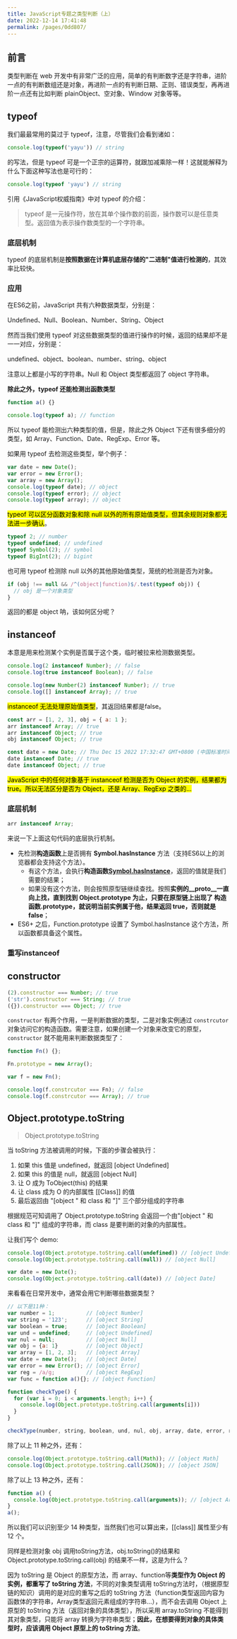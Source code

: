```yaml
---
title: JavaScript专题之类型判断（上）
date: 2022-12-14 17:41:48
permalink: /pages/0dd807/
---
```



## 前言

类型判断在 web 开发中有非常广泛的应用，简单的有判断数字还是字符串，进阶一点的有判断数组还是对象，再进阶一点的有判断日期、正则、错误类型，再再进阶一点还有比如判断 plainObject、空对象、Window 对象等等。

## typeof

我们最最常用的莫过于 typeof，注意，尽管我们会看到诸如：

```js
console.log(typeof('yayu')) // string
```

的写法，但是 typeof 可是一个正宗的运算符，就跟加减乘除一样！这就能解释为什么下面这种写法也是可行的：

```js
console.log(typeof 'yayu') // string
```

引用《JavaScript权威指南》中对 typeof 的介绍：

> typeof 是一元操作符，放在其单个操作数的前面，操作数可以是任意类型。返回值为表示操作数类型的一个字符串。

### 底层机制

typeof 的底层机制是**按照数据在计算机底层存储的"二进制"值进行检测的**，其效率比较快。

### 应用

在ES6之前，JavaScript 共有六种数据类型，分别是：

Undefined、Null、Boolean、Number、String、Object

然而当我们使用 typeof 对这些数据类型的值进行操作的时候，返回的结果却不是一一对应，分别是：

undefined、object、boolean、number、string、object

注意以上都是小写的字符串。Null 和 Object 类型都返回了 object 字符串。

**除此之外，typeof 还能检测出函数类型**

```js
function a() {}

console.log(typeof a); // function
```

所以 typeof 能检测出六种类型的值，但是，除此之外 Object 下还有很多细分的类型，如 Array、Function、Date、RegExp、Error 等。

如果用 typeof 去检测这些类型，举个例子：

```js
var date = new Date();
var error = new Error();
var array = new Array();
console.log(typeof date); // object
console.log(typeof error); // object
console.log(typeof array); // object
```

<mark>typeof 可以区分函数对象和除 null 以外的所有原始值类型，但其余规则对象都无法进一步确认</mark>。

```js
typeof 2; // number
typeof undefined; // undefined
typeof Symbol(2); // symbol
typeof BigInt(2); // bigint
```

也可用 typeof 检测除 null 以外的其他原始值类型，笼统的检测是否为对象。

```js
if (obj !== null && /^(object|function)$/.test(typeof obj)) {
  // obj 是一个对象类型
}
```

返回的都是 object 呐，该如何区分呢？

## instanceof

本意是用来检测某个实例是否属于这个类，临时被拉来检测数据类型。

```js
console.log(2 instanceof Number); // false
console.log(true instanceof Boolean); // false

console.log(new Number(2) instanceof Number); // true
console.log([] instanceof Array); // true
```

<mark>instanceof 无法处理原始值类型</mark>，其返回结果都是false。

```js
const arr = [1, 2, 3], obj = { a: 1 };
arr instanceof Array; // true
arr instanceof Object; // true
obj instanceof Object; // true

const date = new Date; // Thu Dec 15 2022 17:32:47 GMT+0800 (中国标准时间)
date instanceof Date; // true
date instanceof Object; // true
```

<mark>JavaScript 中的任何对象基于 instanceof 检测是否为 Object 的实例，结果都为 true。所以无法区分是否为 Object，还是 Array、RegExp 之类的...<mark>

### 底层机制

```js
arr instanceof Array;
```

来说一下上面这句代码的底层执行机制。

- 先检测**构造函数**上是否拥有 **Symbol.hasInstance** 方法（支持ES6以上的浏览器都会支持这个方法）。
  - 有这个方法，会执行**构造函数[Symbol.hasInstance](实例)**，返回的值就是我们需要的结果；
  - 如果没有这个方法，则会按照原型链继续查找。按照**实例的__proto__一直向上找，直到找到 Object.prototype 为止，只要在原型链上出现了 构造函数.prototype，就说明当前实例属于他，结果返回 true，否则就是 false**；
- ES6+ 之后，Function.prototype 设置了 Symbol.hasInstance 这个方法，所以函数都具备这个属性。

### 重写instanceof


## constructor

```js
(2).constructor === Number; // true
('str').constructor === String; // true
({}).constructor === Object; // true
```

`constructor` 有两个作用，一是判断数据的类型，二是对象实例通过 `constrcutor` 对象访问它的构造函数。需要注意，如果创建一个对象来改变它的原型，`constructor` 就不能用来判断数据类型了：

```js
function Fn() {};

Fn.prototype = new Array();

var f = new Fn();

console.log(f.constrcutor === Fn); // false
console.log(f.constrcutor === Array); // true
```

## Object.prototype.toString

> Object.prototype.toString 

当 toString 方法被调用的时候，下面的步骤会被执行：

1. 如果 this 值是 undefined，就返回 [object Undefined]
2. 如果 this 的值是 null，就返回 [object Null]
3. 让 O 成为 ToObject(this) 的结果
3. 让 class 成为 O 的内部属性 [[Class]] 的值
4. 最后返回由 "[object " 和 class 和 "]" 三个部分组成的字符串

根据规范可知调用了 Object.prototype.toString 会返回一个由"[object " 和 class 和 "]" 组成的字符串，而 class 是要判断的对象的内部属性。

让我们写个 demo:

```js
console.log(Object.prototype.toString.call(undefined)) // [object Undefined]
console.log(Object.prototype.toString.call(null)) // [object Null]

var date = new Date();
console.log(Object.prototype.toString.call(date)) // [object Date]
```

来看看在日常开发中，通常会用它判断哪些数据类型？

```js
// 以下是11种：
var number = 1;          // [object Number]
var string = '123';      // [object String]
var boolean = true;      // [object Boolean]
var und = undefined;     // [object Undefined]
var nul = null;          // [object Null]
var obj = {a: 1}         // [object Object]
var array = [1, 2, 3];   // [object Array]
var date = new Date();   // [object Date]
var error = new Error(); // [object Error]
var reg = /a/g;          // [object RegExp]
var func = function a(){}; // [object Function]

function checkType() {
  for (var i = 0; i < arguments.length; i++) {
    console.log(Object.prototype.toString.call(arguments[i]))
  }
}

checkType(number, string, boolean, und, nul, obj, array, date, error, reg, func)
```

除了以上 11 种之外，还有：

```js
console.log(Object.prototype.toString.call(Math)); // [object Math]
console.log(Object.prototype.toString.call(JSON)); // [object JSON]
```

除了以上 13 种之外，还有：

```js
function a() {
  console.log(Object.prototype.toString.call(arguments)); // [object Arguments]
}
a();
```

所以我们可以识别至少 14 种类型，当然我们也可以算出来，[[class]] 属性至少有 12 个。

同样是检测对象 obj 调用toString方法，obj.toString()的结果和 Object.prototype.toString.call(obj) 的结果不一样，这是为什么？

因为 toString 是 Object 的原型方法，而 array、function等**类型作为 Object 的实例，都重写了 toString 方法**，不同的对象类型调用 toString方法时，（根据原型链的知识）调用的是对应的重写之后的 toString 方法（function类型返回内容为函数体的字符串，Array类型返回元素组成的字符串...），而不会去调用 Object 上原型的 toString 方法（返回对象的具体类型），所以采用 array.toString 不能得到其对象类型，只能将 array 转换为字符串类型；**因此，在想要得到对象的具体类型时，应该调用 Object 原型上的 toString 方法**。
